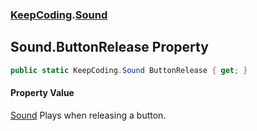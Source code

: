 ### [KeepCoding](KeepCoding.md 'KeepCoding').[Sound](KeepCoding_Sound.md 'KeepCoding.Sound')
## Sound.ButtonRelease Property
```csharp
public static KeepCoding.Sound ButtonRelease { get; }
```
#### Property Value
[Sound](KeepCoding_Sound.md 'KeepCoding.Sound')
Plays when releasing a button.  
